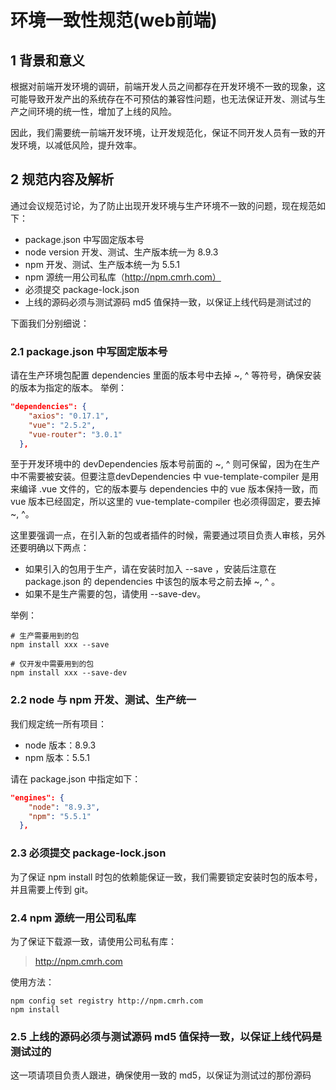 # 环境一致性规范(web前端)

## 1 背景和意义

根据对前端开发环境的调研，前端开发人员之间都存在开发环境不一致的现象，这可能导致开发产出的系统存在不可预估的兼容性问题，也无法保证开发、测试与生产之间环境的统一性，增加了上线的风险。

因此，我们需要统一前端开发环境，让开发规范化，保证不同开发人员有一致的开发环境，以减低风险，提升效率。

## 2 规范内容及解析

通过会议规范讨论，为了防止出现开发环境与生产环境不一致的问题，现在规范如下：

* package.json 中写固定版本号
* node version 开发、测试、生产版本统一为 8.9.3
* npm 开发、测试、生产版本统一为 5.5.1
* npm 源统一用公司私库（http://npm.cmrh.com）
* 必须提交 package-lock.json
* 上线的源码必须与测试源码 md5 值保持一致，以保证上线代码是测试过的

下面我们分别细说：

### 2.1 package.json 中写固定版本号

请在生产环境包配置 dependencies 里面的版本号中去掉 ~, ^ 等符号，确保安装的版本为指定的版本。
举例：

```json
"dependencies": {
    "axios": "0.17.1",
    "vue": "2.5.2",
    "vue-router": "3.0.1"
  },
```

至于开发环境中的 devDependencies 版本号前面的 ~, ^ 则可保留，因为在生产中不需要被安装。但要注意devDependencies 中 vue-template-compiler 是用来编译 .vue 文件的，它的版本要与 dependencies 中的 vue 版本保持一致，而 vue 版本已经固定，所以这里的 vue-template-compiler 也必须得固定，要去掉 ~, ^。

这里要强调一点，在引入新的包或者插件的时候，需要通过项目负责人审核，另外还要明确以下两点：

* 如果引入的包用于生产，请在安装时加入 --save ，安装后注意在 package.json 的 dependencies 中该包的版本号之前去掉 ~, ^ 。
* 如果不是生产需要的包，请使用 --save-dev。

举例：

```shell
# 生产需要用到的包
npm install xxx --save

# 仅开发中需要用到的包
npm install xxx --save-dev
```

### 2.2 node 与 npm 开发、测试、生产统一

我们规定统一所有项目：
* node 版本：8.9.3
* npm 版本：5.5.1

请在 package.json 中指定如下：

```json
"engines": {
    "node": "8.9.3",
    "npm": "5.5.1"
  },
```

### 2.3 必须提交 package-lock.json

为了保证 npm install 时包的依赖能保证一致，我们需要锁定安装时包的版本号，并且需要上传到 git。

### 2.4 npm 源统一用公司私库

为了保证下载源一致，请使用公司私有库：

>http://npm.cmrh.com

使用方法：

```shell
npm config set registry http://npm.cmrh.com
npm install
```

### 2.5 上线的源码必须与测试源码 md5 值保持一致，以保证上线代码是测试过的

这一项请项目负责人跟进，确保使用一致的 md5，以保证为测试过的那份源码